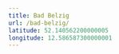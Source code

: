 ```yaml
---
title: Bad Belzig
url: /bad-belzig/
latitude: 52.140562200000005
longitude: 12.586587300000001
---
```

